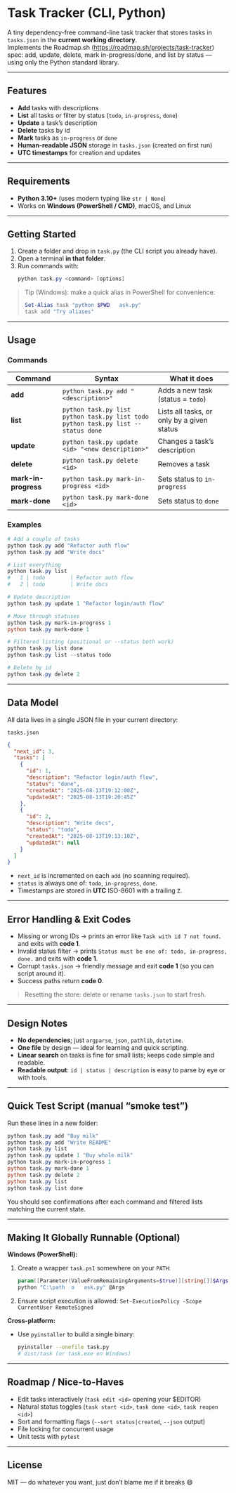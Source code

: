 # Task Tracker (CLI, Python)

A tiny dependency-free command-line task tracker that stores tasks in `tasks.json` in the **current working directory**.  
Implements the Roadmap.sh (https://roadmap.sh/projects/task-tracker) spec: add, update, delete, mark in-progress/done, and list by status — using only the Python standard library.

---

## Features

- **Add** tasks with descriptions
- **List** all tasks or filter by status (`todo`, `in-progress`, `done`)
- **Update** a task’s description
- **Delete** tasks by id
- **Mark** tasks as `in-progress` or `done`
- **Human-readable JSON** storage in `tasks.json` (created on first run)
- **UTC timestamps** for creation and updates

---

## Requirements

- **Python 3.10+** (uses modern typing like `str | None`)
- Works on **Windows (PowerShell / CMD)**, macOS, and Linux

---

## Getting Started

1. Create a folder and drop in `task.py` (the CLI script you already have).
2. Open a terminal **in that folder**.
3. Run commands with:
   ```powershell
   python task.py <command> [options]
   ```

> Tip (Windows): make a quick alias in PowerShell for convenience:
> ```powershell
> Set-Alias task "python $PWD	ask.py"
> task add "Try aliases"
> ```

---

## Usage

### Commands

| Command | Syntax | What it does |
|---|---|---|
| **add** | `python task.py add "<description>"` | Adds a new task (status = `todo`) |
| **list** | `python task.py list` <br> `python task.py list todo` <br> `python task.py list --status done` | Lists all tasks, or only by a given status |
| **update** | `python task.py update <id> "<new description>"` | Changes a task’s description |
| **delete** | `python task.py delete <id>` | Removes a task |
| **mark-in-progress** | `python task.py mark-in-progress <id>` | Sets status to `in-progress` |
| **mark-done** | `python task.py mark-done <id>` | Sets status to `done` |

### Examples

```powershell
# Add a couple of tasks
python task.py add "Refactor auth flow"
python task.py add "Write docs"

# List everything
python task.py list
#   1 | todo        | Refactor auth flow
#   2 | todo        | Write docs

# Update description
python task.py update 1 "Refactor login/auth flow"

# Move through statuses
python task.py mark-in-progress 1
python task.py mark-done 1

# Filtered listing (positional or --status both work)
python task.py list done
python task.py list --status todo

# Delete by id
python task.py delete 2
```

---

## Data Model

All data lives in a single JSON file in your current directory:

`tasks.json`
```json
{
  "next_id": 3,
  "tasks": [
    {
      "id": 1,
      "description": "Refactor login/auth flow",
      "status": "done",
      "createdAt": "2025-08-13T19:12:00Z",
      "updatedAt": "2025-08-13T19:20:45Z"
    },
    {
      "id": 2,
      "description": "Write docs",
      "status": "todo",
      "createdAt": "2025-08-13T19:13:10Z",
      "updatedAt": null
    }
  ]
}
```

- `next_id` is incremented on each `add` (no scanning required).
- `status` is always one of: `todo`, `in-progress`, `done`.
- Timestamps are stored in **UTC** ISO-8601 with a trailing `Z`.

---

## Error Handling & Exit Codes

- Missing or wrong IDs → prints an error like `Task with id 7 not found.` and exits with **code 1**.
- Invalid status filter → prints `Status must be one of: todo, in-progress, done.` and exits with **code 1**.
- Corrupt `tasks.json` → friendly message and exit **code 1** (so you can script around it).
- Success paths return **code 0**.

> Resetting the store: delete or rename `tasks.json` to start fresh.

---

## Design Notes

- **No dependencies**; just `argparse`, `json`, `pathlib`, `datetime`.
- **One file** by design — ideal for learning and quick scripting.
- **Linear search** on tasks is fine for small lists; keeps code simple and readable.
- **Readable output**: `id | status | description` is easy to parse by eye or with tools.

---

## Quick Test Script (manual “smoke test”)

Run these lines in a new folder:

```powershell
python task.py add "Buy milk"
python task.py add "Write README"
python task.py list
python task.py update 1 "Buy whole milk"
python task.py mark-in-progress 1
python task.py mark-done 1
python task.py delete 2
python task.py list
python task.py list done
```

You should see confirmations after each command and filtered lists matching the current state.

---

## Making It Globally Runnable (Optional)

**Windows (PowerShell):**
1. Create a wrapper `task.ps1` somewhere on your `PATH`:
   ```powershell
   param([Parameter(ValueFromRemainingArguments=$true)][string[]]$Args)
   python "C:\path	o	ask.py" @Args
   ```
2. Ensure script execution is allowed: `Set-ExecutionPolicy -Scope CurrentUser RemoteSigned`

**Cross-platform:**
- Use `pyinstaller` to build a single binary:
  ```bash
  pyinstaller --onefile task.py
  # dist/task (or task.exe on Windows)
  ```

---

## Roadmap / Nice-to-Haves

- Edit tasks interactively (`task edit <id>` opening your $EDITOR)
- Natural status toggles (`task start <id>`, `task done <id>`, `task reopen <id>`)
- Sort and formatting flags (`--sort status|created`, `--json` output)
- File locking for concurrent usage
- Unit tests with `pytest`

---

## License

MIT — do whatever you want, just don’t blame me if it breaks 😄
